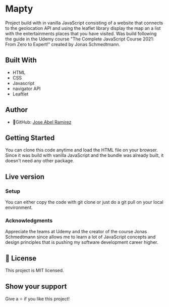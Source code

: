 # Mapty

Project build with in vanilla JavaScript consisting of a website that connects to the geolocation API and using the leaflet library display the map an a list with the entertainments places that you have visited. Was build following the guide in the Udemy course "The Complete JavaScript Course 2021: From Zero to Expert!" created by Jonas Schmedtmann.

<!-- ![screenshot](./app_screenshot.png) -->

## Built With

- HTML
- CSS
- Javascript
- navigator API
- Leaftlet

## Author

- 👤GitHub: [Jose Abel Ramirez](https://github.com/jose-Abel)

## Getting Started

You can clone this code anytime and load the HTML file on your browser. Since it was build with vanilla JavaScript and the bundle was already built, it doesn't need any other package.

## Live version

### Setup

You can either copy the code with git clone or just do a git pull on your local environment.

### Acknowledgments

Appreciate the teams at Udemy and the creator of the course Jonas Schmedtmann since allows me to learn a lot of JavaScript concepts and design principles that is pushing my software development career higher.

## 📝 License

This project is MIT licensed.

## Show your support

Give a ⭐️ if you like this project!

